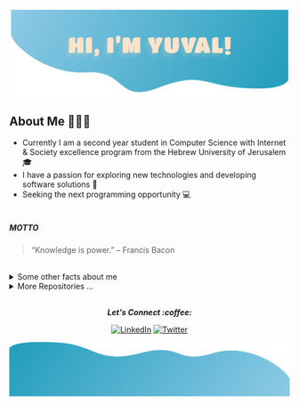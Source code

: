 ![](top.svg)

## About Me 👩🏻‍💻
- Currently I am a second year student in Computer Science with Internet & Society excellence program from the Hebrew University of Jerusalem 🎓 
- I have a passion for exploring new technologies and developing software solutions 🤩
- Seeking the next programming opportunity 💻
<br><br>

##### MOTTO

> “Knowledge is power.” – Francis Bacon

<br>

<details>
  <summary>Some other facts about me</summary>
	
  ## Tech Stack 🛠
  #### Languages & Tools
	
  <p align="left">
    <img src='https://github.com/MarikIshtar007/MarikIshtar007/blob/master/images/c-original.svg' width='30' />
    <img src='https://github.com/MarikIshtar007/MarikIshtar007/blob/master/images/cpp.svg' width='30' />
    <img src='https://github.com/MarikIshtar007/MarikIshtar007/blob/master/images/html.svg' width='30' />
    <img src='https://github.com/MarikIshtar007/MarikIshtar007/blob/master/images/css.svg' width='30' />
    <img src='https://github.com/MarikIshtar007/MarikIshtar007/blob/master/images/js.svg' width='30' />
    <img src='https://github.com/MarikIshtar007/MarikIshtar007/blob/master/images/java.svg' width='30' />
    <img src='https://github.com/MarikIshtar007/MarikIshtar007/blob/master/images/python2.png' width='30' />
    <img src="https://cdn.jsdelivr.net/gh/devicons/devicon@latest/icons/react/react-original.svg" width="30px" />
    <img src="https://raw.githubusercontent.com/github/explore/80688e429a7d4ef2fca1e82350fe8e3517d3494d/topics/firebase/firebase.png" width="30px" />
    <img src="https://raw.githubusercontent.com/github/explore/80688e429a7d4ef2fca1e82350fe8e3517d3494d/topics/bootstrap/bootstrap.png" width="30px" />
    <img src='https://github.com/devicons/devicon/blob/v2.12.0/icons/figma/figma-original.svg' width='30' />
  </p>

  #### IDEs
  <p align="left">
    <img src='https://github.com/MarikIshtar007/MarikIshtar007/blob/master/images/pycharm.svg' width='30' />
    <img src="https://github.com/devicons/devicon/blob/v2.12.0/icons/intellij/intellij-original.svg" width="30" />
    <img src="https://github.com/devicons/devicon/blob/v2.12.0/icons/vscode/vscode-original.svg" width="30" />
    <img src="https://github.com/devicons/devicon/blob/v2.12.0/icons/jupyter/jupyter-original.svg" width="30" />
  </p>

  ## GitHub Stats ⚡	
  ![My github stats](https://github-readme-stats.vercel.app/api?username=Yuval-Toledano&show_icons=true&title_color=219EBC&icon_color=219EBC&hide_border=true&count_private=true)
  <img width="42%" src="https://github-readme-stats.vercel.app/api/top-langs/?username=Yuval-Toledano&layout=compact&langs_count=8&title_color=219EBC&hide_border=true"/>
</details>

<details>
<summary>More Repositories ...</summary>
  <br>
  <a href="https://github.com/kktjs/kkt">
     <img alt="habite" src="https://github-readme-stats.vercel.app/api/pin/?username=Yuval-Toledano&repo=Habite&show_owner=true" />
  </a>
</details>

##

<p align="center">
   <b><i>Let's Connect :coffee:</i></b>
</p>
<p align="center">
   <a href="https://www.linkedin.com/in/yuval-toledano-9809581b1"><img src="https://img.icons8.com/bubbles/50/000000/linkedin.png" alt="LinkedIn"/></a>
   <a href=""mailto:yuvalt444@gmail.com""><img src="https://img.icons8.com/bubbles/50/000000/gmail.png" alt="Twitter"/></a>
</p>

![](bottom.svg)

<!--
**Yuval-Toledano/Yuval-Toledano** is a ✨ _special_ ✨ repository because its `README.md` (this file) appears on your GitHub profile.

Here are some ideas to get you started:

- 🔭 I’m currently working on ...
- 🌱 I’m currently learning ...
- 👯 I’m looking to collaborate on ...
- 🤔 I’m looking for help with ...
- 💬 Ask me about ...
- 📫 How to reach me: ...
- 😄 Pronouns: ...
- ⚡ Fun fact: ...
-->
